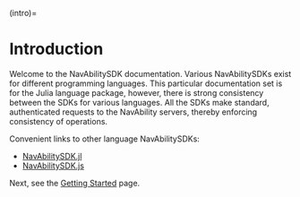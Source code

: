 (intro)=

# Introduction

Welcome to the NavAbilitySDK documentation.  Various NavAbilitySDKs exist for different programming languages.  This particular documentation set is for the Julia language package, however, there is strong consistency between the SDKs for various languages.  All the SDKs make standard, authenticated requests to the NavAbility servers, thereby enforcing consistency of operations.

Convenient links to other language NavAbilitySDKs:
- [NavAbilitySDK.jl][sdk-jl]
- [NavAbilitySDK.js][sdk-js]

Next, see the [Getting Started](/getting-started) page.



[sdk-jl]: https://github.com/NavAbility/NavAbilitySDK.jl
[sdk-js]: https://github.com/NavAbility/NavAbilitySDK.js
